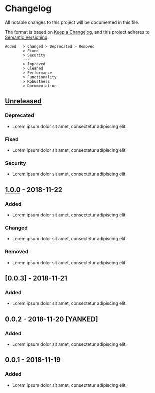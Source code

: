 # Changelog

All notable changes to this project will be documented in this file.

The format is based on [Keep a Changelog](https://keepachangelog.com/en/1.0.0/),
and this project adheres to [Semantic Versioning](https://semver.org/spec/v2.0.0.html).

```text
Added   > Changed > Deprecated > Removed
        > Fixed
        > Security
        ---
        > Improved
        > Cleaned
        > Performance
        > Functionality
        > Robustness
        > Documentation
```


## [Unreleased]

### Deprecated

- Lorem ipsum dolor sit amet, consectetur adipiscing elit.

### Fixed

- Lorem ipsum dolor sit amet, consectetur adipiscing elit.

### Security

- Lorem ipsum dolor sit amet, consectetur adipiscing elit.





## [1.0.0] - 2018-11-22

### Added

- Lorem ipsum dolor sit amet, consectetur adipiscing elit.

### Changed

- Lorem ipsum dolor sit amet, consectetur adipiscing elit.

### Removed

- Lorem ipsum dolor sit amet, consectetur adipiscing elit.





## [0.0.3] - 2018-11-21

### Added

- Lorem ipsum dolor sit amet, consectetur adipiscing elit.





## 0.0.2 - 2018-11-20 [YANKED]

### Added

- Lorem ipsum dolor sit amet, consectetur adipiscing elit.





## 0.0.1 - 2018-11-19

### Added

- Lorem ipsum dolor sit amet, consectetur adipiscing elit.




[Unreleased]: https://github.com/cilerler/burcin/compare/v1.0.0...HEAD
[1.0.0]: https://github.com/cilerler/burcin/compare/v0.0.1...v1.0.0
[1.0.0]: https://github.com/cilerler/burcin/compare/v0.0.1...v1.0.0
